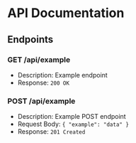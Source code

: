 
# API Documentation

## Endpoints

### GET /api/example
- Description: Example endpoint
- Response: `200 OK`

### POST /api/example
- Description: Example POST endpoint
- Request Body: `{ "example": "data" }`
- Response: `201 Created`